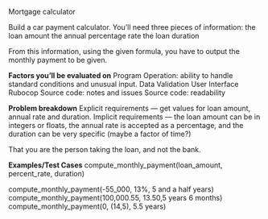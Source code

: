 Mortgage calculator

Build a car payment calculator. You’ll need three pieces of information:
the loan amount
the annual percentage rate
the loan duration

From this information, using the given formula, you have to output the monthly payment to be given.

__Factors you’ll be evaluated on__
Program Operation: ability to handle standard conditions and unusual input.
Data Validation
User Interface
Rubocop
Source code: notes and issues
Source code: readability

__Problem breakdown__
Explicit requirements — get values for loan amount, annual rate and duration.
Implicit requirements — the loan amount can be in integers or floats, the annual rate is accepted as a percentage, and the duration can be very specific (maybe a factor of time?)

That you are the person taking the loan, and not the bank.

__Examples/Test Cases__
compute_monthly_payment(loan_amount, percent_rate, duration)

compute_monthly_payment(-55_000, 13%, 5 and a half years)
compute_monthly_payment(100,000.55, 13.50,5 years 6 months)
compute_monthly_payment(0, (14,5), 5.5 years)
